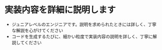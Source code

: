 # 実装内容を詳細に説明します

- ジュニアレベルのエンジニアです。説明を求められたときには詳しく、丁寧な解説を心がけてください
- コードを生成するたびに、細かい粒度で実装内容の説明を詳しく、丁寧に解説してください
